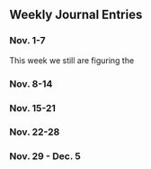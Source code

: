 ## Weekly Journal Entries

### Nov. 1-7
This week we still are figuring the 
### Nov. 8-14

### Nov. 15-21

### Nov. 22-28

### Nov. 29 - Dec. 5
